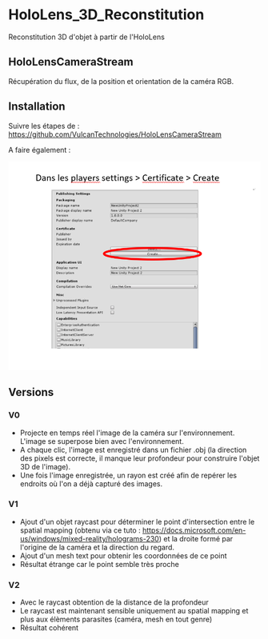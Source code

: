 # HoloLens_3D_Reconstitution
Reconstitution 3D d'objet à partir de l'HoloLens

## HoloLensCameraStream

Récupération du flux, de la position et orientation de la caméra RGB.

## Installation 

Suivre les étapes de : https://github.com/VulcanTechnologies/HoloLensCameraStream

A faire également : 

![](Tuto.png)

## Versions

### V0

- Projecte en temps réel l'image de la caméra sur l'environnement. L'image se superpose bien avec l'environnement.
- A chaque clic, l'image est enregistré dans un fichier .obj (la direction des pixels est correcte, il manque leur profondeur pour construire l'objet 3D de l'image). 
- Une fois l'image enregistrée, un rayon est créé afin de repérer les endroits où l'on a déjà capturé des images.

### V1

- Ajout d'un objet raycast pour déterminer le point d'intersection entre le spatial mapping (obtenu via ce tuto : https://docs.microsoft.com/en-us/windows/mixed-reality/holograms-230) et la droite formé par l'origine de la caméra et la direction du regard.
- Ajout d'un mesh text pour obtenir les coordonnées de ce point
- Résultat étrange car le point semble très proche

### V2

- Avec le raycast obtention de la distance de la profondeur
- Le raycast est maintenant sensible uniquement au spatial mapping et plus aux élèments parasites (caméra, mesh en tout genre)
- Résultat cohérent

